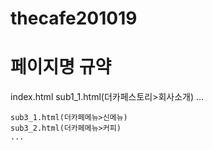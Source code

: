 ﻿# thecafe201019
# 페이지명 규약
index.html
    sub1_1.html(더카페스토리>회사소개)
    ...
    
    sub3_1.html(더카페메뉴>신메뉴)
    sub3_2.html(더카페메뉴>커피)
    ...
